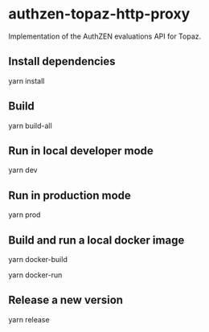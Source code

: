 # authzen-topaz-http-proxy

Implementation of the AuthZEN evaluations API for Topaz.

## Install dependencies

yarn install

## Build

yarn build-all

## Run in local developer mode

yarn dev

## Run in production mode

yarn prod

## Build and run a local docker image

yarn docker-build

yarn docker-run

## Release a new version

yarn release

